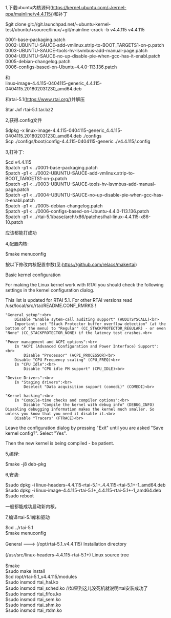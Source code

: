 1,下载ubuntu内核源码(https://kernel.ubuntu.com/~kernel-ppa/mainline/v4.4.115/)和补丁 <br>

$git clone git://git.launchpad.net/~ubuntu-kernel-test/ubuntu/+source/linux/+git/mainline-crack -b v4.4.115 v4.4.115 <br>

0001-base-packaging.patch<br>
0002-UBUNTU-SAUCE-add-vmlinux.strip-to-BOOT_TARGETS1-on-p.patch <br>
0003-UBUNTU-SAUCE-tools-hv-lsvmbus-add-manual-page.patch <br>
0004-UBUNTU-SAUCE-no-up-disable-pie-when-gcc-has-it-enabl.patch <br>
0005-debian-changelog.patch <br>
0006-configs-based-on-Ubuntu-4.4.0-113.136.patch <br>

和 <br>
linux-image-4.4.115-0404115-generic_4.4.115-0404115.201802031230_amd64.deb <br>

和rtai-5.1(https://www.rtai.org/)并解压 <br>

$tar Jxf rtai-5.1.tar.bz2 <br>

2,获得.config文件 <br>

$dpkg -x linux-image-4.4.115-0404115-generic_4.4.115-0404115.201802031230_amd64.deb ./configs <br>
$cp ./configs/boot/config-4.4.115-0404115-generic ./v4.4.115/.config <br>

3,打补丁: <br>

$cd v4.4.115<br>
$patch -p1 < ../0001-base-packaging.patch<br>
$patch -p1 < ../0002-UBUNTU-SAUCE-add-vmlinux.strip-to-BOOT_TARGETS1-on-p.patch<br>
$patch -p1 < ../0003-UBUNTU-SAUCE-tools-hv-lsvmbus-add-manual-page.patch<br>
$patch -p1 < ../0004-UBUNTU-SAUCE-no-up-disable-pie-when-gcc-has-it-enabl.patch<br>
$patch -p1 < ../0005-debian-changelog.patch<br>
$patch -p1 < ../0006-configs-based-on-Ubuntu-4.4.0-113.136.patch<br>
$patch -p1 < ../rtai-5.1/base/arch/x86/patches/hal-linux-4.4.115-x86-10.patch<br>

应该都能打成功<br>

4,配置内核:<br>

$make menuconfig<br>


按以下修改内核配置参数(见:https://github.com/relacs/makertai)<br>

Basic kernel configuration<br>

For making the Linux kernel work with RTAI you should check the following settings in the kernel configuration dialog.<br>

This list is updated for RTAI 5.1. For other RTAI versions read /usr/local/src/rtai/README.CONF_RMRKS !<br>

    "General setup":<br>
        Disable "Enable sytem-call auditing support" (AUDITSYSCALL)<br>
        Important: set "Stack Protector buffer overflow detection" (at the bottom of the menu) to "Regular" (CC_STACKPROTECTOR_REGULAR) - or even "None" (CC_STACKPROTECTOR_NONE) if the latency test crashes.<br>

    "Power management and ACPI options":<br>
        In "ACPI (Advanced Configuration and Power Interface) Support":<br>
            Disable "Processor" (ACPI_PROCESSOR)<br>
        Disable "CPU Frequency scaling" (CPU_FREQ)<br>
        In "CPU Idle":<br>
            Disable "CPU idle PM support" (CPU_IDLE)<br>

    "Device Drivers":<br>
        In "Staging drivers":<br>
            Deselect "Data acquisition support (comedi)" (COMEDI)<br>

    "Kernel hacking":<br>
        In "Compile-time checks and compiler options":<br>
            Disable "Compile the kernel with debug info" (DEBUG_INFO) Disabling debugging information makes the kernel much smaller. So unless you know that you need it disable it.<br>
        Disable "Tracers" (FTRACE)<br>

Leave the configuration dialog by pressing "Exit" until you are asked "Save kernel config?". Select "Yes".<br>

Then the new kernel is being compiled - be patient.<br>


5,编译:<br>

$make -j8 deb-pkg<br>

6,安装:<br>

$sudo dpkg -i linux-headers-4.4.115-rtai-5.1+_4.4.115-rtai-5.1+-1_amd64.deb <br>
$sudo dpkg -i linux-image-4.4.115-rtai-5.1+_4.4.115-rtai-5.1+-1_amd64.deb <br>
$sudo reboot<br>

一般都能成功启动新内核。<br>

7,编译rtai-5.1库和驱动<br>

$cd  ../rtai-5.1<br>
$make menuconfig<br>
<br>
General --->
  (/opt/rtai-5.1_v4.4.115) Installation directory <br>                                        
  (/usr/src/linux-headers-4.4.115-rtai-5.1+) Linux source tree <br>
<br>
$make<br>
$sudo make install<br>
$cd /opt/rtai-5.1_v4.4.115/modules<br>
$sudo insmod rtai_hal.ko<br>
$sudo insmod rtai_sched.ko  //如果到这儿没死机就说明rtai安装成功了<br>
$sudo insmod rtai_fifos.ko<br>
$sudo insmod rtai_sem.ko<br>
$sudo insmod rtai_shm.ko<br>
$sudo insmod rtai_rtdm.ko<br>



